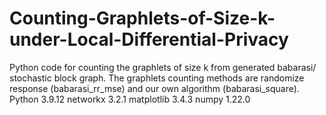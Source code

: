 # Counting-Graphlets-of-Size-k-under-Local-Differential-Privacy

Python code for counting the graphlets of size k from generated babarasi/ stochastic block graph.
The graphlets counting methods are randomize response (babarasi_rr_mse) and our own algorithm (babarasi_square).
Python 3.9.12
networkx 3.2.1
matplotlib 3.4.3
numpy 1.22.0
